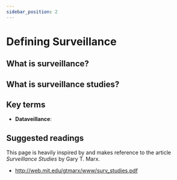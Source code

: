 ```yaml
---
sidebar_position: 2
---
```


# Defining Surveillance

## What is surveillance?

## What is surveillance studies?

## Key terms
- **Dataveillance**: 

## Suggested readings
This page is heavily inspired by and makes reference to the article *Surveillance Studies* by Gary T. Marx. 
- http://web.mit.edu/gtmarx/www/surv_studies.pdf
